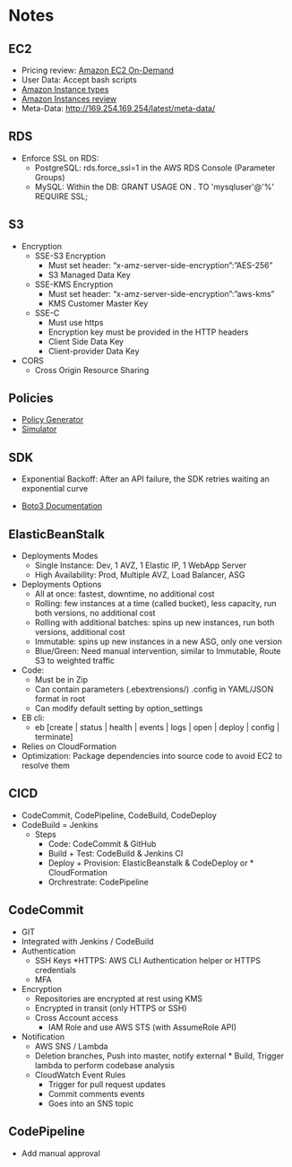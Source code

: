 # Notes

## EC2
* Pricing review: [Amazon EC2 On-Demand](https://aws.amazon.com/es/ec2/pricing/on-demand/)
* User Data: Accept bash scripts
* [Amazon Instance types](https://aws.amazon.com/es/ec2/instance-types/)
* [Amazon Instances review](https://ec2instances.info/)
* Meta-Data: http://169.254.169.254/latest/meta-data/

## RDS
* Enforce SSL on RDS:
    * PostgreSQL: rds.force_ssl=1 in the AWS RDS Console (Parameter Groups)
    * MySQL: Within the DB: GRANT USAGE ON *.* TO 'mysqluser'@'%' REQUIRE SSL;

## S3
* Encryption
    * SSE-S3 Encryption
        * Must set header: “x-amz-server-side-encryption”:”AES-256”
        * S3 Managed Data Key
    * SSE-KMS Encryption
        * Must set header: “x-amz-server-side-encryption”:”aws-kms”
        * KMS Customer Master Key
    * SSE-C
        * Must use https
        * Encryption key must be provided in the HTTP headers
        * Client Side Data Key
        * Client-provider Data Key
* CORS
    * Cross Origin Resource Sharing

## Policies
* [Policy Generator](https://awspolicygen.s3.amazonaws.com/policygen.html)
* [Simulator](https://policysim.aws.amazon.com/home/index.jsp?#)

## SDK
* Exponential Backoff: After an API failure, the SDK retries waiting an exponential curve

* [Boto3 Documentation](https://boto3.amazonaws.com/v1/documentation/api/latest/reference/services/index.html)


## ElasticBeanStalk
* Deployments Modes
    * Single Instance: Dev, 1 AVZ, 1 Elastic IP, 1 WebApp Server
    * High Availability: Prod, Multiple AVZ, Load Balancer, ASG
* Deployments Options
    * All at once: fastest, downtime, no additional cost
    * Rolling: few instances at a time (called bucket), less capacity, run both versions, 
            no additional cost
    * Rolling with additional batches: spins up new instances, run both versions, additional cost
    * Immutable: spins up new instances in a new ASG, only one version
    * Blue/Green: Need manual intervention, similar to Immutable, Route S3 to weighted traffic
* Code:
    * Must be in Zip
    * Can contain parameters (.ebextrensions/) .config in YAML/JSON format in root
    * Can modify default setting by option_settings
* EB cli:
    * eb [create | status | health | events | logs | open | deploy | config | terminate]               
* Relies on CloudFormation
* Optimization: Package dependencies into source code to avoid EC2 to resolve them


## CICD
* CodeCommit, CodePipeline, CodeBuild, CodeDeploy
* CodeBuild = Jenkins
    * Steps
        * Code: CodeCommit & GitHub
        * Build + Test: CodeBuild & Jenkins CI
        * Deploy + Provision: ElasticBeanstalk & CodeDeploy or * CloudFormation
        * Orchrestrate: CodePipeline

## CodeCommit
* GIT
* Integrated with Jenkins / CodeBuild
* Authentication
    * SSH Keys
    *HTTPS: AWS CLI Authentication helper or HTTPS credentials
    * MFA
* Encryption
    * Repositories are encrypted at rest using KMS
    * Encrypted in transit (only HTTPS or SSH)
    * Cross Account access
        * IAM Role and use AWS STS (with AssumeRole API)
* Notification
    * AWS SNS /  Lambda
    * Deletion branches, Push into master, notify external * Build, Trigger lambda to perform codebase analysis
    * CloudWatch Event Rules
        * Trigger for pull request updates
        * Commit comments events
        * Goes into an SNS topic

## CodePipeline
* Add manual approval
    




    



